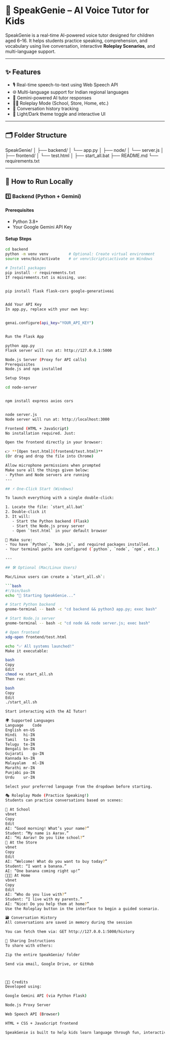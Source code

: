# 🧠 SpeakGenie – AI Voice Tutor for Kids

SpeakGenie is a real-time AI-powered voice tutor designed for children aged 6–16. It helps students practice speaking, comprehension, and vocabulary using live conversation, interactive **Roleplay Scenarios**, and multi-language support.

---

## ✨ Features

- 🎙️ Real-time speech-to-text using Web Speech API
- 🌐 Multi-language support for Indian regional languages
- 🤖 Gemini-powered AI tutor responses
- 🧑‍🏫 Roleplay Mode (School, Store, Home, etc.)
- 📜 Conversation history tracking
- 🎨 Light/Dark theme toggle and interactive UI

---

## 🗂️ Folder Structure
SpeakGenie/
│
├── backend/
│ └── app.py
│
├── node/
│ └── server.js
│
├── frontend/
│ └── test.html
│
├── start_all.bat
├── README.md
└── requirements.txt


---

## 🧪 How to Run Locally

### 1️⃣ Backend (Python + Gemini)

#### Prerequisites
- Python 3.8+
- Your Google Gemini API Key

#### Setup Steps

```bash
cd backend
python -m venv venv         # Optional: Create virtual environment
source venv/bin/activate    # or venv\Scripts\activate on Windows

# Install packages
pip install -r requirements.txt
If requirements.txt is missing, use:


pip install flask flask-cors google-generativeai


Add Your API Key
In app.py, replace with your own key:


genai.configure(api_key="YOUR_API_KEY")


Run the Flask App

python app.py
Flask server will run at: http://127.0.0.1:5000

Node.js Server (Proxy for API calls)
Prerequisites
Node.js and npm installed

Setup Steps

cd node-server


npm install express axios cors


node server.js
Node server will run at: http://localhost:3000

Frontend (HTML + JavaScript)
No installation required. Just:

Open the frontend directly in your browser:

👉 **[Open test.html](frontend/test.html)**  
(Or drag and drop the file into Chrome)

Allow microphone permissions when prompted
Make sure all the things given below:
- Python and Node servers are running
---

## ⚡ One-Click Start (Windows)

To launch everything with a single double-click:

1. Locate the file: `start_all.bat`
2. Double-click it
3. It will:
   - Start the Python backend (Flask)
   - Start the Node.js proxy server
   - Open `test.html` in your default browser

🧠 Make sure:
- You have `Python`, `Node.js`, and required packages installed.
- Your terminal paths are configured (`python`, `node`, `npm`, etc.)

---

## 🛠 Optional (Mac/Linux Users)

Mac/Linux users can create a `start_all.sh`:

```bash
#!/bin/bash
echo "🧠 Starting SpeakGenie..."

# Start Python backend
gnome-terminal -- bash -c "cd backend && python3 app.py; exec bash"

# Start Node.js server
gnome-terminal -- bash -c "cd node && node server.js; exec bash"

# Open frontend
xdg-open frontend/test.html

echo "✅ All systems launched!"
Make it executable:

bash
Copy
Edit
chmod +x start_all.sh
Then run:

bash
Copy
Edit
./start_all.sh

Start interacting with the AI Tutor!

🌍 Supported Languages
Language	Code
English	en-US
Hindi	hi-IN
Tamil	ta-IN
Telugu	te-IN
Bengali	bn-IN
Gujarati	gu-IN
Kannada	kn-IN
Malayalam	ml-IN
Marathi	mr-IN
Punjabi	pa-IN
Urdu	ur-IN

Select your preferred language from the dropdown before starting.

🎭 Roleplay Mode (Practice Speaking!)
Students can practice conversations based on scenes:

🏫 At School
vbnet
Copy
Edit
AI: “Good morning! What’s your name?”
Student: “My name is Aarav.”
AI: “Hi Aarav! Do you like school?”
🛒 At the Store
vbnet
Copy
Edit
AI: “Welcome! What do you want to buy today?”
Student: “I want a banana.”
AI: “One banana coming right up!”
👨‍👩‍👧 At Home
vbnet
Copy
Edit
AI: “Who do you live with?”
Student: “I live with my parents.”
AI: “Nice! Do you help them at home?”
Use the Roleplay button in the interface to begin a guided scenario.

🗃️ Conversation History
All conversations are saved in memory during the session

You can fetch them via: GET http://127.0.0.1:5000/history

📝 Sharing Instructions
To share with others:

Zip the entire SpeakGenie/ folder

Send via email, Google Drive, or GitHub



👩‍💻 Credits
Developed using:

Google Gemini API (via Python Flask)

Node.js Proxy Server

Web Speech API (Browser)

HTML + CSS + JavaScript frontend

SpeakGenie is built to help kids learn language through fun, interactive, spoken conversations!

